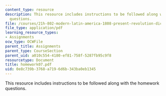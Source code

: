 ```yaml
---
content_type: resource
description: This resource includes instructions to be followed along with the homework
  questions.
file: /courses/21h-802-modern-latin-america-1808-present-revolution-dictatorship-democracy-spring-2005/0e8c739b3768a7196d6b343ba0eb1345_homework07.pdf
file_type: application/pdf
learning_resource_types:
- Assignments
ocw_type: OCWFile
parent_title: Assignments
parent_type: CourseSection
parent_uid: a010c554-4180-ef81-758f-5287fb95c9f8
resourcetype: Document
title: homework07.pdf
uid: 0e8c739b-3768-a719-6d6b-343ba0eb1345
---
```

This resource includes instructions to be followed along with the homework questions.

